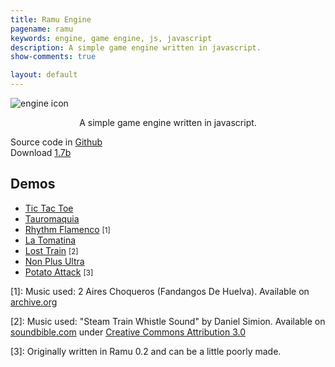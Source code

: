 ```yaml
---
title: Ramu Engine
pagename: ramu
keywords: engine, game engine, js, javascript
description: A simple game engine written in javascript.
show-comments: true

layout: default
---
```

![engine icon](https://camo.githubusercontent.com/1dc58b6bf552c9658f60acb29dc664bd8d38f971/68747470733a2f2f342e62702e626c6f6773706f742e636f6d2f2d387636466d7a7a6139466f2f576276435f524242522d492f41414141414141414866382f7450576c6569624c545a3079776278756f4f3767486d6a4a5f764175574b676251434c63424741732f73313630302f6c6f676f2e706e67)
<p align="center">A simple game engine written in javascript.</p>

Source code in [Github](https://github.com/HermesPasser/Ramu)   
Download [1.7b](https://github.com/HermesPasser/Ramu/releases/download/1.7b/ramu-1.7b.js)   

## Demos  
* [Tic Tac Toe](tictactoe/)
* [Tauromaquia](tauromaquia/)
* [Rhythm Flamenco](rhythmflamenco/) <small class="ref">[1]</small>
* [La Tomatina](latomatina/)
* [Lost Train](losttrain/) <small class="ref">[2]</small>
* [Non Plus Ultra](nonplusultra/)
* [Potato Attack](potatoattack/) <small class="ref">[3]</small>

\[1\]: Music used: 2 Aires Choqueros (Fandangos De Huelva). Available on [archive.org](https://archive.org/details/PacoDeLuciaManitasDePlata)   

\[2\]: Music used: "Steam Train Whistle Sound" by Daniel Simion. Available on [soundbible.com](http://soundbible.com/2177-Steam-Train-Whistle.html) under [Creative Commons Attribution 3.0 ](https://creativecommons.org/licenses/by/3.0/?theme=Running_Club)   

\[3\]: Originally written in Ramu 0.2 and can be a little poorly made.

